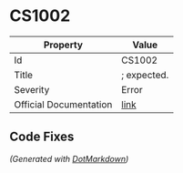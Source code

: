 # CS1002

| Property               | Value                                                             |
| ---------------------- | ----------------------------------------------------------------- |
| Id                     | CS1002                                                            |
| Title                  | ; expected\.                                                      |
| Severity               | Error                                                             |
| Official Documentation | [link](http://docs.microsoft.com/en-us/dotnet/csharp/misc/cs1002) |

## Code Fixes



*\(Generated with [DotMarkdown](http://github.com/JosefPihrt/DotMarkdown)\)*
